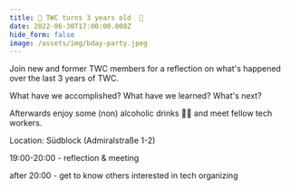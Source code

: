 ```yaml
---
title: 🎉 TWC turns 3 years old  🍻
date: 2022-06-30T17:00:00.000Z
hide_form: false
image: /assets/img/bday-party.jpeg
---
```



Join new and former TWC members for a reflection on what's happened over the last 3 years of TWC.

What have we accomplished? What have we learned? What's next?

Afterwards enjoy some (non) alcoholic drinks 🍻🥤 and meet fellow tech workers.

Location: Südblock (Admiralstraße 1-2)

19:00-20:00 - reflection & meeting

after 20:00 - get to know others interested in tech organizing